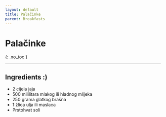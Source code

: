```yaml
---
layout: default
title: Palačinke
parent: Breakfasts
---
```


# Palačinke
{: .no_toc }

---

## Ingredients :)
<ul>
	<li>2 cijela jaja</li>
	<li>500 mililitara mlakog ili hladnog mlijeka</li>
	<li>250 grama glatkog brašna</li>
	<li>1 žlica ulja ili maslaca</li>
	<li>Prstohvat soli</li>
</ul>